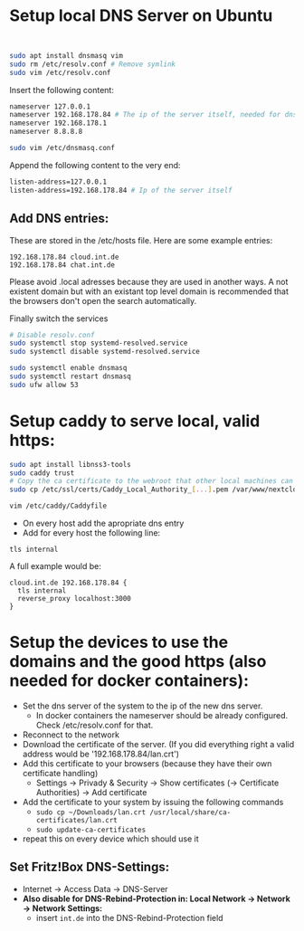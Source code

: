 # Setup local DNS Server on Ubuntu

```bash


sudo apt install dnsmasq vim
sudo rm /etc/resolv.conf # Remove symlink
sudo vim /etc/resolv.conf
```
Insert the following content:
```bash
nameserver 127.0.0.1
nameserver 192.168.178.84 # The ip of the server itself, needed for dns for docker containers
nameserver 192.168.178.1
nameserver 8.8.8.8
```

```bash
sudo vim /etc/dnsmasq.conf
```
Append the following content to the very end:
```bash
listen-address=127.0.0.1
listen-address=192.168.178.84 # Ip of the server itself
```

## Add DNS entries:
These are stored in the /etc/hosts file.
Here are some example entries:
```
192.168.178.84 cloud.int.de
192.168.178.84 chat.int.de
```
Please avoid .local adresses because they are used in another ways. A not existent domain but with an existant top level domain is recommended that the browsers don't open the search automatically.

Finally switch the services
```bash
# Disable resolv.conf
sudo systemctl stop systemd-resolved.service
sudo systemctl disable systemd-resolved.service

sudo systemctl enable dnsmasq
sudo systemctl restart dnsmasq
sudo ufw allow 53
```


# Setup caddy to serve local, valid https:
```bash
sudo apt install libnss3-tools
sudo caddy trust
# Copy the ca certificate to the webroot that other local machines can easily obtain it:
sudo cp /etc/ssl/certs/Caddy_Local_Authority_[...].pem /var/www/nextcloud/lan.crt

vim /etc/caddy/Caddyfile
```
- On every host add the apropriate dns entry
- Add for every host the following line:
```
tls internal
```
A full example would be:
```
cloud.int.de 192.168.178.84 {
  tls internal
  reverse_proxy localhost:3000
}
```

# Setup the devices to use the domains and the good https (also needed for docker containers):
- Set the dns server of the system to the ip of the new dns server.
  - In docker containers the nameserver should be already configured. Check /etc/resolv.conf for that.
- Reconnect to the network
- Download the certificate of the server. (If you did everything right a valid address would be '192.168.178.84/lan.crt')
- Add this certificate to your browsers (because they have their own certificate handling)
    - Settings -> Privady & Security -> Show certificates (-> Certificate Authorities) -> Add certificate
- Add the certificate to your system by issuing the following commands
    - `sudo cp ~/Downloads/lan.crt /usr/local/share/ca-certificates/lan.crt`
    - `sudo update-ca-certificates`
- repeat this on every device which should use it


## Set Fritz!Box DNS-Settings:
- Internet -> Access Data -> DNS-Server
- **Also disable for DNS-Rebind-Protection in: Local Network -> Network -> Network Settings:**
    - insert `int.de` into the DNS-Rebind-Protection field
